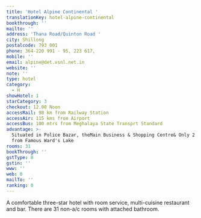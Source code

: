 ```yaml
---
title: 'Hotel Alpine Continental '
translationKey: hotel-alpine-continental
bookthrough: ''
mailto: ''
address: 'Thana Road/Quinton Road '
city: Shillong
postalcode: 793 001
phone: 364-220 991 - 95, 223 617,
mobile: ''
email: alpine@det.vsnl.net.in
website: ''
note: ''
type: hotel
category:
  - H
showHotel: 1
starCategory: 3
checkout: 12.00 Noon
accessRail: 98 km from Railway Station
accessAir: 115 kms from Airport
accessBus: 100 mtrs from Meghalaya State Transprt Standard
advantage: >-
  Situated in Police Bazar, theMain Business & Shopping Centre& Only 2 Furlongs
  from Famous Ward's Lake
rooms: 31
bookThrough: ''
gstType: 0
gstin: ''
www: ''
web: 0
mailTo: ''
ranking: 0
---
```







A comfortable three-star hotel with room service, multi-cuisine restaurant and bar. There are 31 non-a/c rooms with attached bathroom.